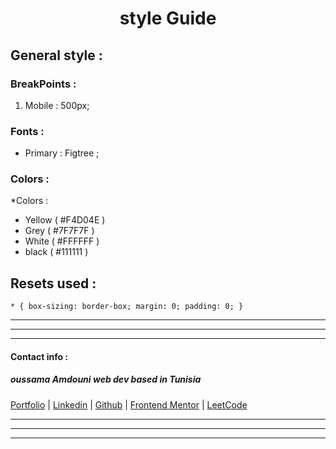 <center> <h1> style Guide </h1> </center>

## General style :

### BreakPoints :

1. Mobile   : 500px;

### Fonts :

* Primary     : Figtree ;

### Colors :

*Colors : 
  + Yellow   ( #F4D04E )
  + Grey   ( #7F7F7F )
  + White ( #FFFFFF )
  + black   ( #111111 )


## Resets used :

`* {
  box-sizing: border-box;
  margin: 0;
  padding: 0;
}`

***
***
***
#### Contact info :

##### oussama Amdouni web dev based in Tunisia 

[Portfolio]() | [Linkedin](https://www.linkedin.com/in/usama-amdouni/) | [Github](https://github.com/hernon07) | [Frontend Mentor](https://www.frontendmentor.io/profile/hernon07) | [LeetCode](https://leetcode.com/u/hernon07/)
***
***
***

